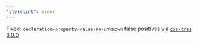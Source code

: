 ```yaml
---
"stylelint": minor
---
```


Fixed: `declaration-property-value-no-unknown` false positives via [`css-tree` 3.0.0](https://github.com/csstree/csstree/blob/v3.0.0/CHANGELOG.md#300-september-11-2024)
